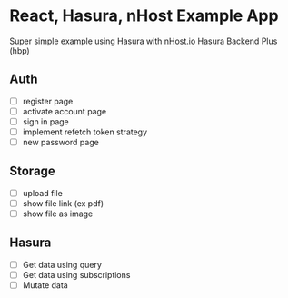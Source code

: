# React, Hasura, nHost Example App

Super simple example using Hasura with [nHost.io](https://nhost.io) Hasura Backend Plus (hbp)

## Auth

- [ ] register page
- [ ] activate account page
- [ ] sign in page
- [ ] implement refetch token strategy
- [ ] new password page

## Storage

- [ ] upload file
- [ ] show file link (ex pdf)
- [ ] show file as image

## Hasura

- [ ] Get data using query
- [ ] Get data using subscriptions
- [ ] Mutate data
